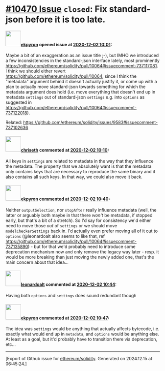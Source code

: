 # [\#10470 Issue](https://github.com/ethereum/solidity/issues/10470) `closed`: Fix standard-json before it is too late.

#### <img src="https://avatars.githubusercontent.com/u/1347491?v=4" width="50">[ekpyron](https://github.com/ekpyron) opened issue at [2020-12-02 10:01](https://github.com/ethereum/solidity/issues/10470):

Maybe a bit of an exaggeration as an issue title ;-), but IMHO we introduced a few inconsistencies in the standard-json interface lately, most prominently https://github.com/ethereum/solidity/pull/10064#issuecomment-737117081.
I think we should either revert https://github.com/ethereum/solidity/pull/10064, since I think the "metadata" argument behind it doesn't actually justify it, or come up with a plan to actually move standard-json towards something for which the metadata argument does hold (i.e. move everything that doesn't end up in metadata ``settings`` out of standard-json ``settings`` e.g. into ``options`` as suggested in https://github.com/ethereum/solidity/pull/10064#issuecomment-737122018).

Related: https://github.com/ethereum/solidity/issues/9583#issuecomment-737102636

#### <img src="https://avatars.githubusercontent.com/u/9073706?v=4" width="50">[chriseth](https://github.com/chriseth) commented at [2020-12-02 10:10](https://github.com/ethereum/solidity/issues/10470#issuecomment-737130058):

All keys in `settings` are related to metadata in the way that they influence the metadata. The property that we absolutely want is that the metadata only contains keys that are necessary to reproduce the same binary and it also contains all such keys. In that way, we could also move it back.

#### <img src="https://avatars.githubusercontent.com/u/1347491?v=4" width="50">[ekpyron](https://github.com/ekpyron) commented at [2020-12-02 10:40](https://github.com/ethereum/solidity/issues/10470#issuecomment-737146506):

Neither ``outputSelection``, nor ``stopAfter`` really influence metadata (well, the latter or arguably both maybe in that there *won't* be metadata, if stopped early, but that's a bit of a stretch). So I'd say for consistency we'd either need to move those *out* of ``settings`` or we should move ``modelCheckerSettings`` back in. I'd actually even prefer moving all of it out to ``options`` (@leonardoalt also seems to like that, ref https://github.com/ethereum/solidity/pull/10064#issuecomment-737135890) - but for that we'd probably need to introduce some deprecation mechanism now and only remove the legacy way later - resp. it would be more breaking than just moving the newly added one, that's the main concern about that idea...

#### <img src="https://avatars.githubusercontent.com/u/504195?u=ce2facd14af9fd474ebff49f0d44891f56f7500f&v=4" width="50">[leonardoalt](https://github.com/leonardoalt) commented at [2020-12-02 10:44](https://github.com/ethereum/solidity/issues/10470#issuecomment-737148659):

Having both `options` and `settings` does sound redundant though

#### <img src="https://avatars.githubusercontent.com/u/1347491?v=4" width="50">[ekpyron](https://github.com/ekpyron) commented at [2020-12-02 10:47](https://github.com/ethereum/solidity/issues/10470#issuecomment-737150560):

The idea was ``settings`` would be anything that actually affects bytecode, i.e. exactly what would end up in ``metadata``, and ``options`` would be anything else. At least as a goal, but it'd probably have to transition there via deprecation, etc...


-------------------------------------------------------------------------------



[Export of Github issue for [ethereum/solidity](https://github.com/ethereum/solidity). Generated on 2024.12.15 at 06:45:24.]

